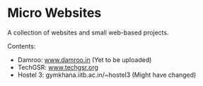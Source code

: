 # Micro Websites
A collection of websites and small web-based projects.

Contents:

* Damroo: www.damroo.in (Yet to be uploaded)
* TechGSR: www.techgsr.org
* Hostel 3: gymkhana.iitb.ac.in/~hostel3 (Might have changed)
